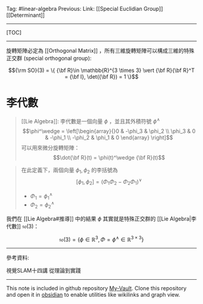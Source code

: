 Tag: #linear-algebra 
Previous: 
Link: [[Special Euclidian Group]] [[Determinant]]

---

[TOC]

---

旋轉矩陣必定為 [[Orthogonal Matrix]] ，所有三維旋轉矩陣可以構成三維的特殊正交群 (special orthogonal group):

$${\rm SO}(3) = \{
	{\bf R}\in \mathbb{R}^{3 \times 3} \vert
	{\bf R}{\bf R}^T = {\bf I}, \det({\bf R}) = 1
\}$$

# 李代數

> [[Lie Algebra]]:
> 李代數是一個向量 $\phi$ ，並且其外積符號 $\phi^\wedge$
> $$\phi^\wedge = \left[\begin{array}{}0 & -\phi_3 & \phi_2 \\ \phi_3 & 0 & -\phi_1 \\	-\phi_2 & \phi_1 & 0 \end{array} \right]$$
> 可以用來微分旋轉矩陣：
> $$\dot{\bf R}(t) = \phi(t)^\wedge {\bf R}(t)$$

> 在此定義下，兩個向量 $\phi_1, \phi_2$ 的李括號為
> $$[\phi_1, \phi_2] = (\Phi_1\Phi_2 - \Phi_2\Phi_1)^\vee$$
> - $\Phi_1 = \phi_1^\wedge$
> - $\Phi_2 = \phi_2^\wedge$

我們在 [[Lie Algebra#推導]] 中的結果 $\phi$ 其實就是特殊正交群的 [[Lie Algebra|李代數]] $\mathfrak{so}(3)$：

$$\mathfrak{so}(3) = \{\phi \in \mathbb R^3, \Phi = \phi^\wedge \in \mathbb R^{3 \times 3}\}$$



---

參考資料:

視覺SLAM十四講 從理論到實踐

---

This note is included in github repository [My-Vault](https://github.com/LittleD3092/My-Vault.git). Clone this repository and open it in [obsidian](https://obsidian.md/) to enable utilities like wikilinks and graph view.